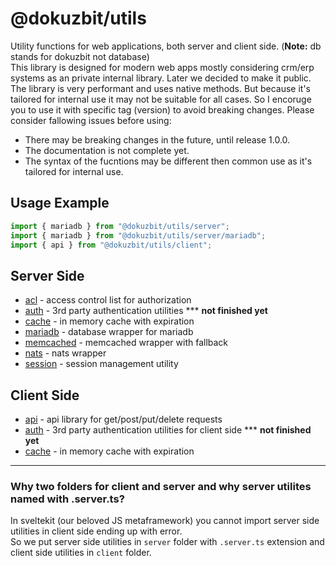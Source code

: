 # @dokuzbit/utils

Utility functions for web applications, both server and client side. (**Note:** db stands for dokuzbit not database)  
This library is designed for modern web apps mostly considering crm/erp systems as an private internal library. Later we decided to make it public. The library is very performant and uses native methods. But because it's tailored for internal use it may not be suitable for all cases. So I encoruge you to use it with specific tag (version) to avoid breaking changes. Please consider fallowing issues before using:

- There may be breaking changes in the future, until release 1.0.0.
- The documentation is not complete yet.
- The syntax of the fucntions may be different then common use as it's tailored for internal use.

## Usage Example

```ts
import { mariadb } from "@dokuzbit/utils/server";
import { mariadb } from "@dokuzbit/utils/server/mariadb";
import { api } from "@dokuzbit/utils/client";
```

## Server Side

- [acl](./docs/server/acl.md) - access control list for authorization
- [auth](./docs/server/auth.md) - 3rd party authentication utilities \*\*\* **not finished yet**
- [cache](./docs/server/cache.md) - in memory cache with expiration
- [mariadb](./docs/server/mariadb.md) - database wrapper for mariadb
- [memcached](./docs/server/memcached.md) - memcached wrapper with fallback
- [nats](./docs/server/nats.md) - nats wrapper
- [session](./docs/server/session.md) - session management utility

## Client Side

- [api](./docs/client/api.md) - api library for get/post/put/delete requests
- [auth](./docs/client/auth.md) - 3rd party authentication utilities for client side \*\*\* **not finished yet**
- [cache](./docs/client/cache.md) - in memory cache with expiration

---

### Why two folders for client and server and why server utilites named with .server.ts?

In sveltekit (our beloved JS metaframework) you cannot import server side utilities in client side ending up with error.  
So we put server side utilities in `server` folder with `.server.ts` extension and client side utilities in `client` folder.
